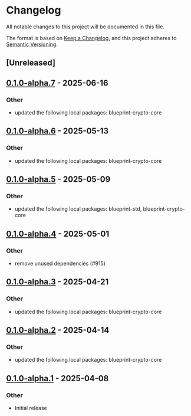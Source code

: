 # Changelog

All notable changes to this project will be documented in this file.

The format is based on [Keep a Changelog](https://keepachangelog.com/en/1.0.0/),
and this project adheres to [Semantic Versioning](https://semver.org/spec/v2.0.0.html).

## [Unreleased]

## [0.1.0-alpha.7](https://github.com/tangle-network/blueprint/compare/blueprint-crypto-k256-v0.1.0-alpha.6...blueprint-crypto-k256-v0.1.0-alpha.7) - 2025-06-16

### Other

- updated the following local packages: blueprint-crypto-core

## [0.1.0-alpha.6](https://github.com/tangle-network/blueprint/compare/blueprint-crypto-k256-v0.1.0-alpha.5...blueprint-crypto-k256-v0.1.0-alpha.6) - 2025-05-13

### Other

- updated the following local packages: blueprint-crypto-core

## [0.1.0-alpha.5](https://github.com/tangle-network/blueprint/compare/blueprint-crypto-k256-v0.1.0-alpha.4...blueprint-crypto-k256-v0.1.0-alpha.5) - 2025-05-09

### Other

- updated the following local packages: blueprint-std, blueprint-crypto-core

## [0.1.0-alpha.4](https://github.com/tangle-network/blueprint/compare/blueprint-crypto-k256-v0.1.0-alpha.3...blueprint-crypto-k256-v0.1.0-alpha.4) - 2025-05-01

### Other

- remove unused dependencies (#915)

## [0.1.0-alpha.3](https://github.com/tangle-network/blueprint/compare/blueprint-crypto-k256-v0.1.0-alpha.2...blueprint-crypto-k256-v0.1.0-alpha.3) - 2025-04-21

### Other

- updated the following local packages: blueprint-crypto-core

## [0.1.0-alpha.2](https://github.com/tangle-network/blueprint/compare/blueprint-crypto-k256-v0.1.0-alpha.1...blueprint-crypto-k256-v0.1.0-alpha.2) - 2025-04-14

### Other

- updated the following local packages: blueprint-crypto-core

## [0.1.0-alpha.1](https://github.com/tangle-network/blueprint/releases/tag/blueprint-crypto-k256-v0.1.0-alpha.1) - 2025-04-08

### Other

- Initial release
